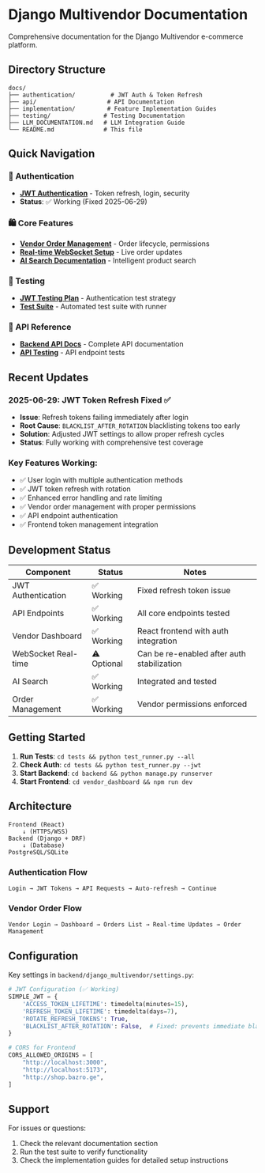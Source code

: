 # Django Multivendor Documentation

Comprehensive documentation for the Django Multivendor e-commerce platform.

## Directory Structure

```
docs/
├── authentication/          # JWT Auth & Token Refresh
├── api/                    # API Documentation
├── implementation/         # Feature Implementation Guides
├── testing/               # Testing Documentation
├── LLM_DOCUMENTATION.md   # LLM Integration Guide
└── README.md              # This file
```

## Quick Navigation

### 🔐 Authentication

- **[JWT Authentication](authentication/)** - Token refresh, login, security
- **Status**: ✅ Working (Fixed 2025-06-29)

### 🛍️ Core Features

- **[Vendor Order Management](implementation/VENDOR_ORDER_MANAGEMENT.md)** - Order lifecycle, permissions
- **[Real-time WebSocket Setup](implementation/REALTIME_WEBSOCKET_SETUP.md)** - Live order updates
- **[AI Search Documentation](implementation/AI_SEARCH_DOCUMENTATION.md)** - Intelligent product search

### 🧪 Testing

- **[JWT Testing Plan](testing/JWT_REFRESH_TESTING_PLAN.md)** - Authentication test strategy
- **[Test Suite](../tests/)** - Automated test suite with runner

### 🔧 API Reference

- **[Backend API Docs](../backend/docs/)** - Complete API documentation
- **[API Testing](../tests/api/)** - API endpoint tests

## Recent Updates

### 2025-06-29: JWT Token Refresh Fixed ✅

- **Issue**: Refresh tokens failing immediately after login
- **Root Cause**: `BLACKLIST_AFTER_ROTATION` blacklisting tokens too early
- **Solution**: Adjusted JWT settings to allow proper refresh cycles
- **Status**: Fully working with comprehensive test coverage

### Key Features Working:

- ✅ User login with multiple authentication methods
- ✅ JWT token refresh with rotation
- ✅ Enhanced error handling and rate limiting
- ✅ Vendor order management with proper permissions
- ✅ API endpoint authentication
- ✅ Frontend token management integration

## Development Status

| Component           | Status      | Notes                                      |
| ------------------- | ----------- | ------------------------------------------ |
| JWT Authentication  | ✅ Working  | Fixed refresh token issue                  |
| API Endpoints       | ✅ Working  | All core endpoints tested                  |
| Vendor Dashboard    | ✅ Working  | React frontend with auth integration       |
| WebSocket Real-time | ⚠️ Optional | Can be re-enabled after auth stabilization |
| AI Search           | ✅ Working  | Integrated and tested                      |
| Order Management    | ✅ Working  | Vendor permissions enforced                |

## Getting Started

1. **Run Tests**: `cd tests && python test_runner.py --all`
2. **Check Auth**: `cd tests && python test_runner.py --jwt`
3. **Start Backend**: `cd backend && python manage.py runserver`
4. **Start Frontend**: `cd vendor_dashboard && npm run dev`

## Architecture

```
Frontend (React)
    ↓ (HTTPS/WSS)
Backend (Django + DRF)
    ↓ (Database)
PostgreSQL/SQLite
```

### Authentication Flow

```
Login → JWT Tokens → API Requests → Auto-refresh → Continue
```

### Vendor Order Flow

```
Vendor Login → Dashboard → Orders List → Real-time Updates → Order Management
```

## Configuration

Key settings in `backend/django_multivendor/settings.py`:

```python
# JWT Configuration (✅ Working)
SIMPLE_JWT = {
    'ACCESS_TOKEN_LIFETIME': timedelta(minutes=15),
    'REFRESH_TOKEN_LIFETIME': timedelta(days=7),
    'ROTATE_REFRESH_TOKENS': True,
    'BLACKLIST_AFTER_ROTATION': False,  # Fixed: prevents immediate blacklisting
}

# CORS for Frontend
CORS_ALLOWED_ORIGINS = [
    "http://localhost:3000",
    "http://localhost:5173",
    "http://shop.bazro.ge",
]
```

## Support

For issues or questions:

1. Check the relevant documentation section
2. Run the test suite to verify functionality
3. Check the implementation guides for detailed setup instructions
